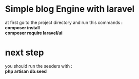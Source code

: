 # Simple blog Engine with laravel #


at first go to the project directory and run this commands :  
**composer install**  
**composer require laravel/ui**
# next step #  
you should run the seeders with :  
**php artisan db:seed**  

